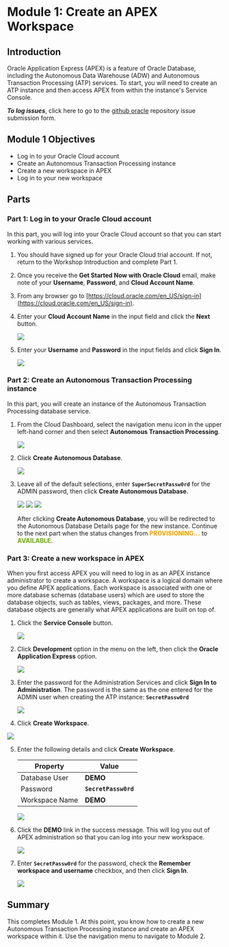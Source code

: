 # Module 1: Create an APEX Workspace

## Introduction

Oracle Application Express (APEX) is a feature of Oracle Database, including the Autonomous Data Warehouse (ADW) and Autonomous Transaction Processing (ATP) services. To start, you will need to create an ATP instance and then access APEX from within the instance's Service Console. 

***To log issues***, click here to go to the [github oracle](https://github.com/oracle/learning-library/issues/new) repository issue submission form.

## Module 1 Objectives

- Log in to your Oracle Cloud account
- Create an Autonomous Transaction Processing instance
- Create a new workspace in APEX
- Log in to your new workspace

## Parts

### **Part 1:** Log in to your Oracle Cloud account

In this part, you will log into your Oracle Cloud account so that you can start working with various services.

1. You should have signed up for your Oracle Cloud trial account. If not, return to the Workshop Introduction and complete Part 1.

2. Once you receive the **Get Started Now with Oracle Cloud** email, make note of your **Username**, **Password**, and **Cloud Account Name**.

3. From any browser go to [https://cloud.oracle.com/en_US/sign-in](https://cloud.oracle.com/en_US/sign-in).

4. Enter your **Cloud Account Name** in the input field and click the **Next** button.

   ![](images/1/enter-oracle-cloud-account-name.png)

5. Enter your **Username** and **Password** in the input fields and click **Sign In**.

   ![](images/1/enter-user-name-and-password.png)

### **Part 2:** Create an Autonomous Transaction Processing instance

In this part, you will create an instance of the Autonomous Transaction Processing database service.

1. From the Cloud Dashboard, select the navigation menu icon in the upper left-hand corner and then select **Autonomous Transaction Processing**.

   ![](images/1/select-atp-in-nav-menu.png)

2. Click **Create Autonomous Database**.

   ![](images/1/click-create-autonomous-database.png)

3. Leave all of the default selections, enter **`SuperSecretPassw0rd`** for the ADMIN password, then click **Create Autonomous Database**.

   ![](images/1/atp-settings-1.png)
   ![](images/1/atp-settings-2.png)
   ![](images/1/atp-settings-3.png)

   After clicking **Create Autonomous Database**, you will be redirected to the Autonomous Database Details page for the new instance. Continue to the next part when the status changes from <span style="color:#F5A701;font-weight:800">PROVISIONING...</span> to <span style="color:#76b417;font-weight:800">AVAILABLE</span>.

### **Part 3:** Create a new workspace in APEX

When you first access APEX you will need to log in as an APEX instance administrator to create a workspace. A workspace is a logical domain where you define APEX applications. Each workspace is associated with one or more database schemas (database users) which are used to store the database objects, such as tables, views, packages, and more. These database objects are generally what APEX applications are built on top of.

1. Click the **Service Console** button.

   ![](images/1/click-atp-service-console.png)

2. Click **Development** option in the menu on the left, then click the **Oracle Application Express** option.

   ![](images/1/click-application-express.png)

3. Enter the password for the Administration Services and click **Sign In to Administration**. The password is the same as the one entered for the ADMIN user when creating the ATP instance: **`SecretPassw0rd`**

   ![](images/1/log-in-as-admin.png)

4. Click **Create Workspace**.
  
  ![](images/1/welcome-create-workspace.png)

5. Enter the following details and click **Create Workspace**.

   | Property | Value |
   | --- | --- |
   | Database User | **DEMO** |
   | Password | **`SecretPassw0rd`** |
   | Workspace Name | **DEMO** |
  
   ![](images/1/create-workspace.png)

6. Click the **DEMO** link in the success message. This will log you out of APEX administration so that you can log into your new workspace. 
	
   ![](images/1/log-out-from-admin.png)

7. Enter **`SecretPassw0rd`** for the password, check the **Remember workspace and username** checkbox, and then click **Sign In**.

   ![](images/1/log-in-to-workspace.png)

## Summary

This completes Module 1. At this point, you know how to create a new Autonomous Transaction Processing instance and create an APEX workspace within it. Use the navigation menu to navigate to Module 2.